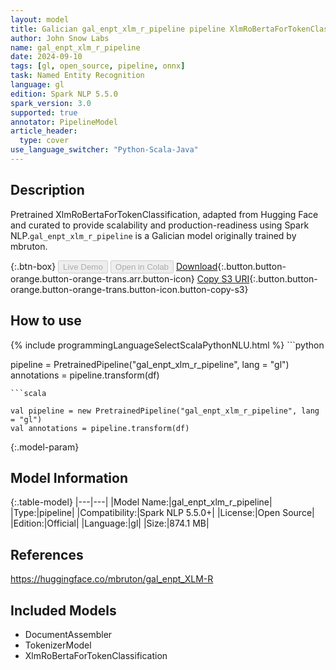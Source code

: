 ```yaml
---
layout: model
title: Galician gal_enpt_xlm_r_pipeline pipeline XlmRoBertaForTokenClassification from mbruton
author: John Snow Labs
name: gal_enpt_xlm_r_pipeline
date: 2024-09-10
tags: [gl, open_source, pipeline, onnx]
task: Named Entity Recognition
language: gl
edition: Spark NLP 5.5.0
spark_version: 3.0
supported: true
annotator: PipelineModel
article_header:
  type: cover
use_language_switcher: "Python-Scala-Java"
---
```


## Description

Pretrained XlmRoBertaForTokenClassification, adapted from Hugging Face and curated to provide scalability and production-readiness using Spark NLP.`gal_enpt_xlm_r_pipeline` is a Galician model originally trained by mbruton.

{:.btn-box}
<button class="button button-orange" disabled>Live Demo</button>
<button class="button button-orange" disabled>Open in Colab</button>
[Download](https://s3.amazonaws.com/auxdata.johnsnowlabs.com/public/models/gal_enpt_xlm_r_pipeline_gl_5.5.0_3.0_1725928400640.zip){:.button.button-orange.button-orange-trans.arr.button-icon}
[Copy S3 URI](s3://auxdata.johnsnowlabs.com/public/models/gal_enpt_xlm_r_pipeline_gl_5.5.0_3.0_1725928400640.zip){:.button.button-orange.button-orange-trans.button-icon.button-copy-s3}

## How to use



<div class="tabs-box" markdown="1">
{% include programmingLanguageSelectScalaPythonNLU.html %}
```python

pipeline = PretrainedPipeline("gal_enpt_xlm_r_pipeline", lang = "gl")
annotations =  pipeline.transform(df)   

```
```scala

val pipeline = new PretrainedPipeline("gal_enpt_xlm_r_pipeline", lang = "gl")
val annotations = pipeline.transform(df)

```
</div>

{:.model-param}
## Model Information

{:.table-model}
|---|---|
|Model Name:|gal_enpt_xlm_r_pipeline|
|Type:|pipeline|
|Compatibility:|Spark NLP 5.5.0+|
|License:|Open Source|
|Edition:|Official|
|Language:|gl|
|Size:|874.1 MB|

## References

https://huggingface.co/mbruton/gal_enpt_XLM-R

## Included Models

- DocumentAssembler
- TokenizerModel
- XlmRoBertaForTokenClassification